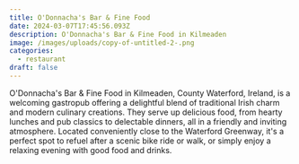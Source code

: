 ```yaml
---
title: O'Donnacha's Bar & Fine Food
date: 2024-03-07T17:45:56.093Z
description: O'Donnacha's Bar & Fine Food in Kilmeaden
image: /images/uploads/copy-of-untitled-2-.png
categories:
  - restaurant
draft: false
---
```

O'Donnacha's Bar & Fine Food in Kilmeaden, County Waterford, Ireland, is a welcoming gastropub offering a delightful blend of traditional Irish charm and modern culinary creations. They serve up delicious food, from hearty lunches and pub classics to delectable dinners, all in a friendly and inviting atmosphere. Located conveniently close to the Waterford Greenway, it's a perfect spot to refuel after a scenic bike ride or walk, or simply enjoy a relaxing evening with good food and drinks.
